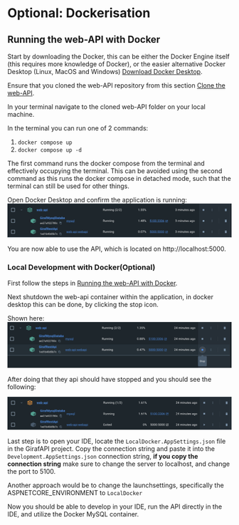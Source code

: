 # Optional: Dockerisation

## Running the web-API with Docker

Start by downloading the Docker, this can be either the Docker Engine itself (this requires more knowledge of Docker), or the easier alternative Docker Desktop (Linux, MacOS and Windows) [Download Docker Desktop](https://www.docker.com/get-started/).

Ensure that you cloned the web-API repository from this section [Clone the web-API](#clone-the-web-api-repository).

In your terminal navigate to the cloned web-API folder on your local machine.

In the terminal you can run one of 2 commands:

1. `docker compose up`
2. `docker compose up -d`

The first command runs the docker compose from the terminal and effectively occupying the terminal. This can be avoided using the second command as this runs the docker compose in detached mode, such that the terminal can still be used for other things.

Open Docker Desktop and confirm the application is running:
![Docker](./images/dockerSetup.png)

You are now able to use the API, which is located on http://localhost:5000.

### Local Development with Docker(Optional)

First follow the steps in [Running the web-API with Docker](#running-the-web-api-with-docker).

Next shutdown the web-api container within the application, in docker desktop this can be done, by clicking the stop icon.

Shown here:
![stop container](./images/stopAPI.png)

After doing that they api should have stopped and you should see the following:

![docker ready](./images/readyAPI.png)

Last step is to open your IDE, locate the `LocalDocker.AppSettings.json` file in the GirafAPI project. Copy the connection string and paste it into the `Development.AppSettings.json` connection string, **if you copy the connection string** make sure to change the server to localhost, and change the port to 5100.

Another approach would be to change the launchsettings, specifically the ASPNETCORE_ENVIRONMENT to `LocalDocker`

Now you should be able to develop in your IDE, run the API directly in the IDE, and utilize the Docker MySQL container.
